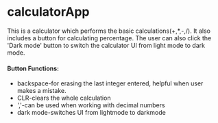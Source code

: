 # calculatorApp
This is a calculator which performs the basic calculations(+,*,-,/). It also includes a button for calculating percentage. The user can also click the 'Dark mode' button to switch the calculator UI from light mode to dark mode.
 #### Button Functions:
 * backspace-for erasing the last integer entered, helpful when user makes a mistake.
 * CLR-clears the whole calculation
 * ','-can be used when working with decimal numbers
 * dark mode-switches UI from lightmode to darkmode
